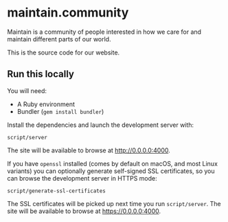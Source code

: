 # maintain.community

Maintain is a community of people interested in how we care for and maintain different parts of our world.

This is the source code for our website.

## Run this locally

You will need:

- A Ruby environment
- Bundler (`gem install bundler`)

Install the dependencies and launch the development server with:

    script/server

The site will be available to browse at <http://0.0.0.0:4000>.

If you have `openssl` installed (comes by default on macOS, and most Linux variants) you can optionally generate self-signed SSL certificates, so you can browse the development server in HTTPS mode:

    script/generate-ssl-certificates

The SSL certificates will be picked up next time you run `script/server`. The site will be available to browse at <https://0.0.0.0:4000>.
